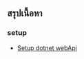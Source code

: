 ## สรุปเนื้อหา
### setup
- [Setup dotnet webApi](https://learn.microsoft.com/en-us/aspnet/core/tutorials/first-web-api?view=aspnetcore-8.0&tabs=visual-studio-code)